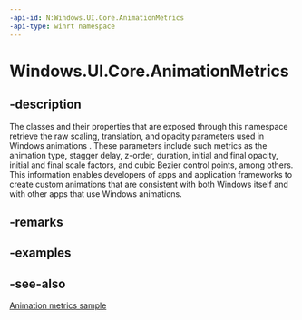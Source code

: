 ```yaml
---
-api-id: N:Windows.UI.Core.AnimationMetrics
-api-type: winrt namespace
---
```


# Windows.UI.Core.AnimationMetrics

## -description

The classes and their properties that are exposed through this namespace retrieve the raw scaling, translation, and opacity parameters used in Windows animations
. These parameters include such metrics as the animation type, stagger delay, z-order, duration, initial and final opacity, initial and final scale factors, and cubic Bezier control points, among others. This information enables developers of apps and application frameworks to create custom animations that are consistent with both Windows itself and with other apps that use Windows animations.

## -remarks

## -examples

## -see-also

[Animation metrics sample](https://github.com/Microsoft/Windows-universal-samples/tree/master/Samples/AnimationMetrics)
